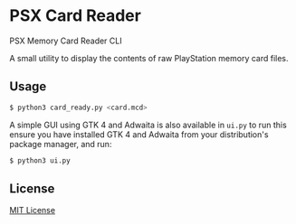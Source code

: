 # PSX Card Reader

PSX Memory Card Reader CLI

A small utility to display the contents of raw PlayStation memory card files.

## Usage

```sh
$ python3 card_ready.py <card.mcd>
```

A simple GUI using GTK 4 and Adwaita is also available in `ui.py` to run this ensure you have installed GTK 4 and Adwaita from your distribution's package manager, and run:

```sh
$ python3 ui.py
```

## License

[MIT License](License)
